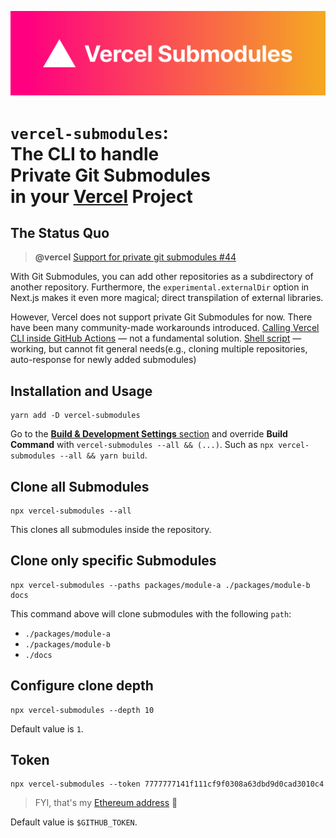 ![Vercel Submodules](./vercel-submodules.svg)

<h1>
<code>vercel-submodules</code>: <br />
The CLI to handle <br />
<strong>Private Git Submodules</strong> <br />
in your <strong><a href="https://vercel.com/home">Vercel</a> Project</strong>
</h1>

## The Status Quo

> **@vercel** [Support for private git submodules #44](https://github.com/orgs/vercel/discussions/44)

With Git Submodules, you can add other repositories as a subdirectory of another repository. Furthermore, the `experimental.externalDir` option in Next.js makes it even more magical; direct transpilation of external libraries.

However, Vercel does not support private Git Submodules for now. There have been many community-made workarounds introduced. [Calling Vercel CLI inside GitHub Actions](https://github.com/vercel/community/discussions/44#discussioncomment-22319) — not a fundamental solution. [Shell script](https://github.com/beeinger/vercel-private-submodule) — working, but cannot fit general needs(e.g., cloning multiple repositories, auto-response for newly added submodules)

## Installation and Usage

```
yarn add -D vercel-submodules
```

Go to the [**Build & Development Settings** section](https://vercel.com/docs/concepts/deployments/configure-a-build#build-and-development-settings) and override **Build Command** with `vercel-submodules --all && (...)`. Such as `npx vercel-submodules --all && yarn build`.

## Clone all Submodules

```
npx vercel-submodules --all
```

This clones all submodules inside the repository.

## Clone only specific Submodules

```
npx vercel-submodules --paths packages/module-a ./packages/module-b docs
```

This command above will clone submodules with the following `path`:

- `./packages/module-a`
- `./packages/module-b`
- `./docs`

## Configure clone depth

```
npx vercel-submodules --depth 10
```

Default value is `1`.

## Token

```
npx vercel-submodules --token 7777777141f111cf9f0308a63dbd9d0cad3010c4
```

> FYI, that's my [Ethereum address](https://etherscan.io/enslookup-search?search=junhoyeo.eth) 💎

Default value is `$GITHUB_TOKEN`.
